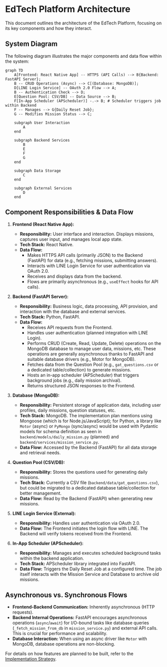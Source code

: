# EdTech Platform Architecture

This document outlines the architecture of the EdTech Platform, focusing on its key components and how they interact.

## System Diagram

The following diagram illustrates the major components and data flow within the system:

```mermaid
graph TD
    A[Frontend: React Native App] -- HTTPS (API Calls) --> B{Backend: FastAPI Server};
    B -- CRUD Operations (Async) --> C[(Database: MongoDB)];
    D[LINE Login Service] -- OAuth 2.0 Flow --> A;
    B -- Authentication Check --> D;
    E[Question Pool: CSV/DB] -- Data Source --> B;
    F[In-App Scheduler (APScheduler)] -.-> B; # Scheduler triggers job within Backend
    F -- Manages --> G{Daily Reset Job};
    G -- Modifies Mission Status --> C;

    subgraph User Interaction
        A
    end

    subgraph Backend Services
        B
        E
        F
        G
    end

    subgraph Data Storage
        C
    end

    subgraph External Services
        D
    end
```

## Component Responsibilities & Data Flow

1.  **Frontend (React Native App):**
    *   **Responsibility:** User interface and interaction. Displays missions, captures user input, and manages local app state.
    *   **Tech Stack:** React Native.
    *   **Data Flow:**
        *   Makes HTTPS API calls (primarily JSON) to the Backend (FastAPI) for data (e.g., fetching missions, submitting answers).
        *   Interacts with LINE Login Service for user authentication via OAuth 2.0.
        *   Receives and displays data from the backend.
        *   Flows are primarily asynchronous (e.g., `useEffect` hooks for API calls).

2.  **Backend (FastAPI Server):**
    *   **Responsibility:** Business logic, data processing, API provision, and interaction with the database and external services.
    *   **Tech Stack:** Python, FastAPI.
    *   **Data Flow:**
        *   Receives API requests from the Frontend.
        *   Handles user authentication (planned integration with LINE Login).
        *   Performs CRUD (Create, Read, Update, Delete) operations on the MongoDB database to manage user data, missions, etc. These operations are generally asynchronous thanks to FastAPI and suitable database drivers (e.g., Motor for MongoDB).
        *   Fetches data from the Question Pool (e.g., `gat_questions.csv` or a dedicated table/collection) to generate missions.
        *   Hosts an in-app scheduler (APScheduler) that triggers background jobs (e.g., daily mission archival).
        *   Returns structured JSON responses to the Frontend.

3.  **Database (MongoDB):**
    *   **Responsibility:** Persistent storage of application data, including user profiles, daily missions, question statuses, etc.
    *   **Tech Stack:** MongoDB. The implementation plan mentions using Mongoose (which is for Node.js/JavaScript); for Python, a library like `Motor` (async) or `PyMongo` (sync/async) would be used with Pydantic models for schema definition as seen in `backend/models/daily_mission.py` (planned) and `backend/services/mission_service.py`.
    *   **Data Flow:** Accessed by the Backend (FastAPI) for all data storage and retrieval needs.

4.  **Question Pool (CSV/DB):**
    *   **Responsibility:** Stores the questions used for generating daily missions.
    *   **Tech Stack:** Currently a CSV file (`backend/data/gat_questions.csv`), but could be migrated to a dedicated database table/collection for better management.
    *   **Data Flow:** Read by the Backend (FastAPI) when generating new missions.

5.  **LINE Login Service (External):**
    *   **Responsibility:** Handles user authentication via OAuth 2.0.
    *   **Data Flow:** The Frontend initiates the login flow with LINE. The Backend will verify tokens received from the Frontend.

6.  **In-App Scheduler (APScheduler):**
    *   **Responsibility:** Manages and executes scheduled background tasks within the backend application.
    *   **Tech Stack:** APScheduler library integrated into FastAPI.
    *   **Data Flow:** Triggers the Daily Reset Job at a configured time. The job itself interacts with the Mission Service and Database to archive old missions.

## Asynchronous vs. Synchronous Flows

-   **Frontend-Backend Communication:** Inherently asynchronous (HTTP requests).
-   **Backend Internal Operations:** FastAPI encourages asynchronous operations (`async`/`await`) for I/O-bound tasks like database queries (`_fetch_mission_from_db` in `mission_service.py`) and external API calls. This is crucial for performance and scalability.
-   **Database Interaction:** When using an async driver like `Motor` with MongoDB, database operations are non-blocking.

For details on how features are planned to be built, refer to the [Implementation Strategy](implementation_strategy.md). 
